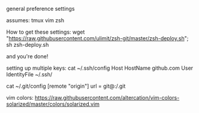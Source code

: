 general preference settings

assumes:
tmux
vim
zsh

How to get these settings:
wget "https://raw.githubusercontent.com/ulimit/zsh-git/master/zsh-deploy.sh";
sh zsh-deploy.sh

and you're done!

setting up multiple keys:
cat ~/.ssh/config
Host <something descriptive>
  HostName github.com
  User <username>
  IdentityFile ~/.ssh/<private key you want to use>

cat ~/.git/config
[remote "origin"]
        url = git@<same descriptive name as Host>:<user or owner of repo>/<repo name>.git

vim colors:
https://raw.githubusercontent.com/altercation/vim-colors-solarized/master/colors/solarized.vim
